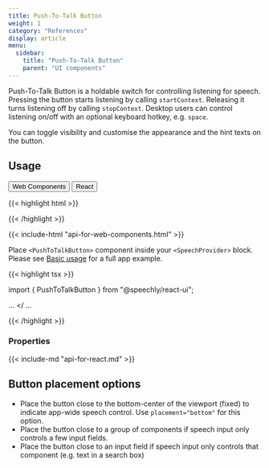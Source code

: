 ```yaml
---
title: Push-To-Talk Button
weight: 1
category: "References"
display: article
menu:
  sidebar:
    title: "Push-To-Talk Button"
    parent: "UI components"
---
```


<script>
  // updateTab function specific to this pages' tabs; called by updateTab() in app.js
  function updateTab() {
    let urlParams = new URLSearchParams(window.location.search);
    selectTab("platform", urlParams.get("platform"));
  }
</script>

Push-To-Talk Button is a holdable switch for controlling listening for speech. Pressing the button starts listening by calling <code>startContext</code>. Releasing it turns listening off by calling <code>stopContext</code>. Desktop users can control listening on/off with an optional keyboard hotkey, e.g. <code>space</code>.

You can toggle visibility and customise the appearance and the hint texts on the button.

## Usage

<div class="tab">
  <button class="tablinks platform WebClient active" onclick="openTab(event, 'platform=WebClient')">Web Components</button>
  <button class="tablinks platform React" onclick="openTab(event, 'platform=React')">React</button>
</div>

<div class="WebClient tabcontent platform code" style="display: block;">

{{< highlight html >}}
<script type="text/javascript" src="https://speechly.github.io/browser-ui/latest/push-to-talk-button.js"></script>

<push-to-talk-button
  appid="YOUR_APP_ID_FROM_SPEECHLY_DASHBOARD"
  placement="bottom"
  hide="false"
  capturekey=" "
  intro="Push to talk"
  size="80px" >
</push-to-talk-button>
{{< /highlight >}}

{{< include-html "api-for-web-components.html" >}}

</div>

<div class="React tabcontent platform code">

Place `<PushToTalkButton>` component inside your `<SpeechProvider>` block. Please see [Basic usage](/client-libraries/usage/?platform=React) for a full app example.

{{< highlight tsx >}}

import { PushToTalkButton } from "@speechly/react-ui";

...
<SpeechProvider appId="YOUR_APP_ID_FROM_SPEECHLY_DASHBOARD">
  <PushToTalkButton
    placement="bottom"
    hide="false"
    captureKey=" "
    intro="Push to talk"
    size="80px" >
  </PushToTalkButton>
</<SpeechProvider>
...

{{< /highlight >}}

### Properties

{{< include-md "api-for-react.md" >}}

</div>

## Button placement options

- Place the button close to the bottom-center of the viewport (fixed) to indicate app-wide speech control. Use <code>placement="bottom"</code> for this option.
- Place the button close to a group of components if speech input only controls a few input fields.
- Place the button close to an input field if speech input only controls that component (e.g. text in a search box)
